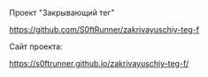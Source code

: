 Проект "Закрывающий тег"

https://github.com/S0ftRunner/zakrivayuschiy-teg-f

Сайт проекта:

https://s0ftrunner.github.io/zakrivayuschiy-teg-f/
